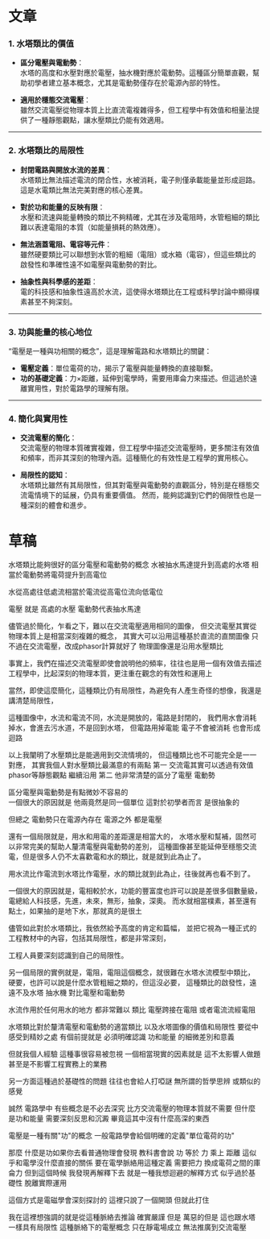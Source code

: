 # 文章

### 1. **水塔類比的價值**
- **區分電壓與電動勢**：  
  水塔的高度和水壓對應於電壓，抽水機對應於電動勢。這種區分簡單直觀，幫助初學者建立基本概念，尤其是電動勢僅存在於電源內部的特性。
  
- **適用於穩態交流電壓**：  
  雖然交流電壓從物理本質上比直流電複雜得多，但工程學中有效值和相量法提供了一種靜態觀點，讓水壓類比仍能有效適用。

---

### 2. **水塔類比的局限性**
- **封閉電路與開放水流的差異**：  
  水塔類比無法描述電流的閉合性，水被消耗，電子則僅承載能量並形成迴路。這是水電類比無法完美對應的核心差異。  

- **對於功和能量的反映有限**：  
  水壓和流速與能量轉換的類比不夠精確，尤其在涉及電阻時，水管粗細的類比難以表達電阻的本質（如能量損耗的熱效應）。

- **無法涵蓋電阻、電容等元件**：  
  雖然硬要類比可以聯想到水管的粗細（電阻）或水箱（電容），但這些類比的啟發性和準確性遠不如電壓與電動勢的對比。

- **抽象性與科學感的差距**：  
  電的科技感和抽象性遠高於水流，這使得水塔類比在工程或科學討論中顯得樸素甚至不夠深刻。

---

### 3. **功與能量的核心地位**
“電壓是一種與功相關的概念”，這是理解電路和水塔類比的關鍵：  
- **電壓定義**：單位電荷的功，揭示了電壓與能量轉換的直接聯繫。  
- **功的基礎定義**：力×距離，延伸到電學時，需要用庫侖力來描述。但這過於遠離實用性，對於電路學的理解有限。

---

### 4. **簡化與實用性**
- **交流電壓的簡化**：  
  交流電壓的物理本質確實複雜，但工程學中描述交流電壓時，更多關注有效值和頻率，而非其深刻的物理內涵。這種簡化的有效性是工程學的實用核心。  

- **局限性的認知**：  
  水塔類比雖然有其局限性，但其對電壓與電動勢的直觀區分，特別是在穩態交流電情境下的延展，仍具有重要價值。
  然而，能夠認識到它們的侷限性也是一種深刻的體會和進步。


# 草稿

水塔類比能夠很好的區分電壓和電動勢的概念
水被抽水馬達提升到高處的水塔
相當於電動勢將電荷提升到高電位

水從高處往低處流相當於電流從高電位流向低電位

電壓 就是 高處的水壓 
電動勢代表抽水馬達

儘管過於簡化，乍看之下，難以在交流電壓適用相同的圖像，
但交流電壓其實從物理本質上是相當深刻複雜的概念，
其實大可以沿用這種基於直流的直關圖像
只不過在交流電壓，改成phasor計算就好了
物理圖像還是沿用水壓類比

事實上，我們在描述交流電壓即使會說明他的頻率，往往也是用一個有效值去描述
工程學中，比起深刻的物理本質，更注重在觀念的有效性和運用上

當然，即使這麼簡化，這種類比仍有局限性，為避免有人產生奇怪的想像，我還是講清楚局限性，

這種圖像中，水流和電流不同，水流是開放的，電路是封閉的，
我們用水會消耗掉水，會進去污水道，不是回到水塔，
但電路用掉電能 電子不會被消耗 也會形成迴路

以上我闡明了水壓類比是能適用到交流情境的，
但這種類比也不可能完全是一一對應，
其實我個人對水壓類比最滿意的有兩點
第一 交流電其實可以透過有效值 phasor等靜態觀點 繼續沿用 
第二 他非常清楚的區分了電壓 電動勢 

區分電壓與電動勢是有點微妙不容易的  
一個很大的原因就是 他兩竟然是同一個單位 
這對於初學者而言 是很抽象的

但總之 電動勢只在電源內存在
電源之外 都是電壓

還有一個局限就是，用水和用電的差距還是相當大的，
水塔水壓和幫補，固然可以非常完美的幫助人釐清電壓與電動勢的差別，
這種圖像甚至能延伸至穩態交流電，但是很多人仍不太喜歡電和水的類比，就是就到此為止了。

用水流比作電流到水塔比作電壓，水的類比就到此為止，往後就再也看不到了。

一個很大的原因就是，電相較於水，功能的豐富度也許可以說是差很多個數量級，
電總給人科技感，先進，未來，無形，抽象，深奧。
而水就相當樸素，甚至還有點土，如果抽的是地下水，那就真的是很土

儘管如此對於水塔類比，我依然給予高度的肯定和篇幅，
並把它視為一種正式的工程教材中的內容，包括其局限性，都是非常深刻，

工程人員要深刻認識到自己的局限性。

另一個局限的實例就是，電阻，電阻這個概念，就很難在水塔水流模型中類比，
硬要，也許可以說是什麼水管粗細之類的，但這沒必要，
這種類比的啟發性，遠遠不及水塔 抽水機 對比電壓和電動勢 

水流作用於任何用水的地方 都非常難以 類比 電壓跨接在電阻 或者電流流經電阻

水塔類比對於釐清電壓和電動勢的適當類比 以及水塔圖像的價值和局限性 
要從中感受到精妙之處 有個前提就是 必須明確認識 功和能量 的細微差別和意義 

但就我個人經驗 這種事很容易被忽視 一個相當現實的因素就是
這不太影響人做題 甚至是不影響工程實務上的業務

另一方面這種過於基礎性的問題 往往也會給人打啞謎 無所謂的哲學思辨 或類似的感覺

誠然 電路學中 有些概念是不必去深究
比方交流電壓的物理本質就不需要
但什麼是功和能量 需要深刻反思和沉澱
畢竟這其中沒有什麼高深的東西

電壓是一種有關"功"的概念
一般電路學會給個明確的定義"單位電荷的功"

那麼 什麼是功如果你去看普通物理會發現 
教科書會說 功 等於 力 乘上 距離
這似乎和電學沒什麼直接的關係
要在電學脈絡用這種定義 需要把力 換成電荷之間的庫侖力
但到這個時候 我發現再解釋下去
就是一種我想迴避的解釋方式
似乎過於基礎性 脫離實際運用

這個方式是電磁學會深刻探討的
這裡只說了一個開頭 但就此打住 

我在這裡想強調的就是從這種脈絡去推論 確實嚴謹
但是 萬惡的但是 這也跟水塔一樣具有局限性
這種脈絡下的電壓概念 只在靜電場成立
無法推廣到交流電壓


